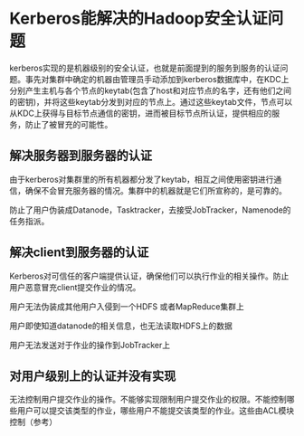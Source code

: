 # Kerberos能解决的Hadoop安全认证问题
kerberos实现的是机器级别的安全认证，也就是前面提到的服务到服务的认证问题。事先对集群中确定的机器由管理员手动添加到kerberos数据库中，在KDC上分别产生主机与各个节点的keytab(包含了host和对应节点的名字，还有他们之间的密钥)，并将这些keytab分发到对应的节点上。通过这些keytab文件，节点可以从KDC上获得与目标节点通信的密钥，进而被目标节点所认证，提供相应的服务，防止了被冒充的可能性。

## 解决服务器到服务器的认证

由于kerberos对集群里的所有机器都分发了keytab，相互之间使用密钥进行通信，确保不会冒充服务器的情况。集群中的机器就是它们所宣称的，是可靠的。

防止了用户伪装成Datanode，Tasktracker，去接受JobTracker，Namenode的任务指派。

## 解决client到服务器的认证

Kerberos对可信任的客户端提供认证，确保他们可以执行作业的相关操作。防止用户恶意冒充client提交作业的情况。

用户无法伪装成其他用户入侵到一个HDFS 或者MapReduce集群上

用户即使知道datanode的相关信息，也无法读取HDFS上的数据

用户无法发送对于作业的操作到JobTracker上

## 对用户级别上的认证并没有实现

无法控制用户提交作业的操作。不能够实现限制用户提交作业的权限。不能控制哪些用户可以提交该类型的作业，哪些用户不能提交该类型的作业。这些由ACL模块控制（参考）
